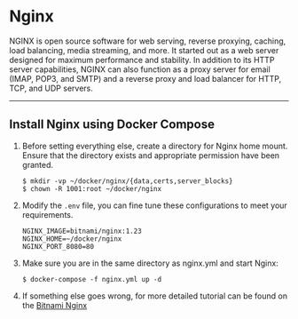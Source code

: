# Nginx

NGINX is open source software for web serving, reverse proxying, caching, load balancing, media streaming, and more. It
started out as a web server designed for maximum performance and stability. In addition to its HTTP server capabilities,
NGINX can also function as a proxy server for email (IMAP, POP3, and SMTP) and a reverse proxy and load balancer for
HTTP, TCP, and UDP servers.

---

## Install Nginx using Docker Compose

1. Before setting everything else, create a directory for Nginx home mount. Ensure that the directory exists and
   appropriate permission have been granted.

   ```shell
   $ mkdir -vp ~/docker/nginx/{data,certs,server_blocks}
   $ chown -R 1001:root ~/docker/nginx
   ```

4. Modify the `.env` file, you can fine tune these configurations to meet your requirements.

   ```properties
   NGINX_IMAGE=bitnami/nginx:1.23
   NGINX_HOME=~/docker/nginx
   NGINX_PORT_8080=80
   ```

4. Make sure you are in the same directory as nginx.yml and start Nginx:

   ```shell
   $ docker-compose -f nginx.yml up -d
   ```

5. If something else goes wrong, for more detailed tutorial can be found on
   the [Bitnami Nginx](https://hub.docker.com/r/bitnami/nginx)